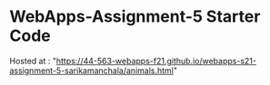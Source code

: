 # WebApps-Assignment-5 Starter Code

Hosted at : "https://44-563-webapps-f21.github.io/webapps-s21-assignment-5-sarikamanchala/animals.html"
